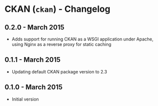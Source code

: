 # CKAN (`ckan`) - Changelog

## 0.2.0 - March 2015

* Adds support for running CKAN as a WSGI application under Apache, using Nginx as a reverse proxy for static caching

## 0.1.1 - March 2015

* Updating default CKAN package version to 2.3

## 0.1.0 - March 2015

* Initial version
